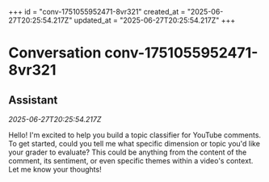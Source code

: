 +++
id = "conv-1751055952471-8vr321"
created_at = "2025-06-27T20:25:54.217Z"
updated_at = "2025-06-27T20:25:54.217Z"
+++

# Conversation conv-1751055952471-8vr321

## Assistant
_2025-06-27T20:25:54.217Z_

Hello! I'm excited to help you build a topic classifier for YouTube comments. To get started, could you tell me what specific dimension or topic you'd like your grader to evaluate? This could be anything from the content of the comment, its sentiment, or even specific themes within a video's context. Let me know your thoughts!